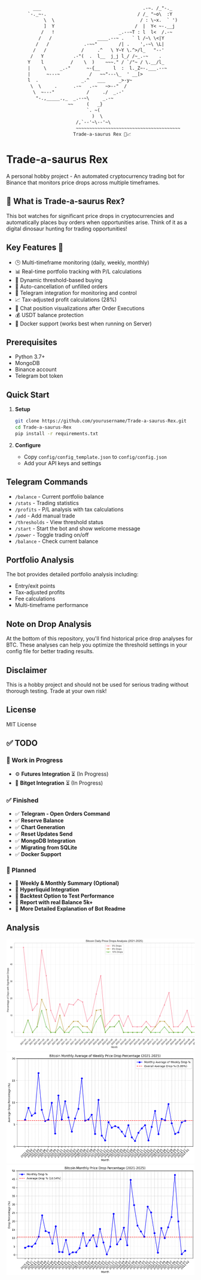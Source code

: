 ```
          ___                                      .-~. /_"-._
        `-._~-.                                  / /_ "~o\  :Y
              \  \                                / : \~x.  ` ')
              ]  Y                              /  |  Y< ~-.__j
             /   !                        _.--~T : l  l<  /.-~
            /   /                 ____.--~ .   ` l /~\ \<|Y
           /   /             .-~~"        /| .    ',-~\ \L|
          /   /             /     .^   \ Y~Y \.^>/l_   "--'
         /   Y           .-"(  .  l__  j_j l_/ /~_.-~    .
        Y    l          /    \  )    ~~~." / `/"~ / \.__/l_
        |     \     _.-"      ~-{__     l  :  l._Z~-.___.--~
        |      ~---~           /   ~~"---\_  ' __[>
        l  .                _.^   ___     _>-y~
         \  \     .      .-~   .-~   ~>--"  /
          \  ~---"            /     ./  _.-'
           "-.,_____.,_  _.--~\     _.-~
                       ~~     (   _}       
                              `. ~(
                                )  \
                          /,`--'~\--'~\
                          ~~~~~~~~~~~~~~~~~~~~~~~~~~~~~~~~~~~~~~~
                         Trade-a-saurus Rex 🦖📈
```

# Trade-a-saurus Rex

A personal hobby project - An automated cryptocurrency trading bot for Binance that monitors price drops across multiple timeframes.

## 🦖 What is Trade-a-saurus Rex?

This bot watches for significant price drops in cryptocurrencies and automatically places buy orders when opportunities arise. Think of it as a digital dinosaur hunting for trading opportunities!

## Key Features 🚀

- 🕒 Multi-timeframe monitoring (daily, weekly, monthly)
- 📊 Real-time portfolio tracking with P/L calculations
- 🎯 Dynamic threshold-based buying
- 🔄 Auto-cancellation of unfilled orders
- 🤖 Telegram integration for monitoring and control
- 📈 Tax-adjusted profit calculations (28%)
- 🎨 Chat position visualizations after Order Executions
- 💰 USDT balance protection
- 🐳 Docker support (works best when running on Server)

## Prerequisites

- Python 3.7+
- MongoDB
- Binance account
- Telegram bot token

## Quick Start

1. **Setup**
   ```bash
   git clone https://github.com/yourusername/Trade-a-saurus-Rex.git
   cd Trade-a-saurus-Rex
   pip install -r requirements.txt
   ```

2. **Configure**
   - Copy `config/config_template.json` to `config/config.json`
   - Add your API keys and settings

## Telegram Commands

- `/balance` - Current portfolio balance
- `/stats` - Trading statistics
- `/profits` - P/L analysis with tax calculations
- `/add` - Add manual trade
- `/thresholds` - View threshold status
- `/start` - Start the bot and show welcome message
- `/power` - Toggle trading on/off 
- `/balance` - Check current balance

## Portfolio Analysis

The bot provides detailed portfolio analysis including:
- Entry/exit points
- Tax-adjusted profits
- Fee calculations
- Multi-timeframe performance

## Note on Drop Analysis

At the bottom of this repository, you'll find historical price drop analyses for BTC. These analyses can help you optimize the threshold settings in your config file for better trading results.

## Disclaimer

This is a hobby project and should not be used for serious trading without thorough testing. Trade at your own risk!

## License

MIT License


## ✅ TODO  

### 🚀 Work in Progress  
- ⚙️ **Futures Integration** ⏳ (In Progress)  
- 🔗 **Bitget Integration** ⏳ (In Progress)  

### ✅ Finished  
- ✅ **Telegram - Open Orders Command**  
- ✅ **Reserve Balance**  
- ✅ **Chart Generation**  
- ✅ **Reset Updates Send**  
- ✅ **MongoDB Integration**  
- ✅ **Migrating from SQLite**  
- ✅ **Docker Support**

### 📌 Planned  
- 📌 **Weekly & Monthly Summary (Optional)**  
- 📌 **Hyperliquid Integration**
- 📌 **Backtest Option to Test Performance**
- 📌 **Report with real Balance 5k+**
- 📌 **More Detailed Explanation of Bot Readme**

## Analysis

![Drop Analysis Daily Candles](src/img/data1.png)
![Drop Analysis Weekly Candles](src/img/data2.png)
![Drop Analysis Monthly Candles](src/img/data3.png)
